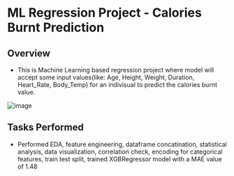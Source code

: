 # ML Regression Project - Calories Burnt Prediction

## Overview
* This is Machine Learning based regression project where model will accept some input values(like: Age, Height, Weight, Duration, Heart_Rate, Body_Temp) for an indivisual to predict the calories burnt value.
 
 ![image](https://user-images.githubusercontent.com/86545677/227146124-4b208340-4cd5-4c71-9989-f8db80ed2b6b.png)

## Tasks Performed
* Performed EDA, feature engineering, dataframe concatination, statistical analysis, data visualization, correlation check, encoding for categorical features, train test split, trained XGBRegressor model with a MAE value of 1.48


